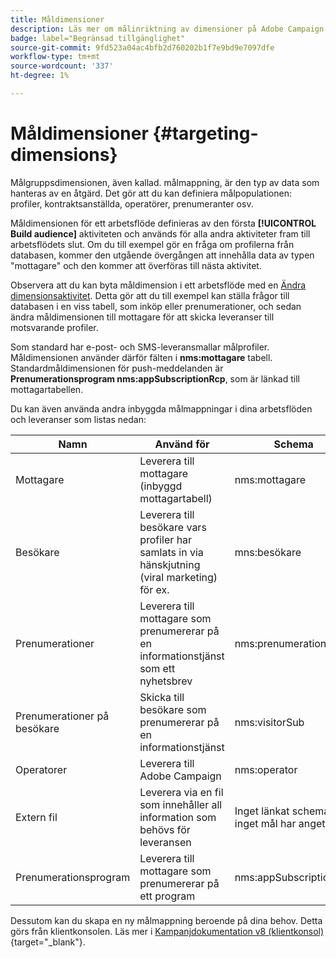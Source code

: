 ```yaml
---
title: Måldimensioner
description: Läs mer om målinriktning av dimensioner på Adobe Campaign Web
badge: label="Begränsad tillgänglighet"
source-git-commit: 9fd523a04ac4bfb2d760202b1f7e9bd9e7097dfe
workflow-type: tm+mt
source-wordcount: '337'
ht-degree: 1%

---
```


# Måldimensioner {#targeting-dimensions}

Målgruppsdimensionen, även kallad. målmappning, är den typ av data som hanteras av en åtgärd. Det gör att du kan definiera målpopulationen: profiler, kontraktsanställda, operatörer, prenumeranter osv.

Måldimensionen för ett arbetsflöde definieras av den första **[!UICONTROL Build audience]** aktiviteten och används för alla andra aktiviteter fram till arbetsflödets slut. Om du till exempel gör en fråga om profilerna från databasen, kommer den utgående övergången att innehålla data av typen &quot;mottagare&quot; och den kommer att överföras till nästa aktivitet.

Observera att du kan byta måldimension i ett arbetsflöde med en [Ändra dimensionsaktivitet](../workflows/activities/change-dimension.md). Detta gör att du till exempel kan ställa frågor till databasen i en viss tabell, som inköp eller prenumerationer, och sedan ändra måldimensionen till mottagare för att skicka leveranser till motsvarande profiler.

Som standard har e-post- och SMS-leveransmallar målprofiler. Måldimensionen använder därför fälten i **nms:mottagare** tabell. Standardmåldimensionen för push-meddelanden är **Prenumerationsprogram nms:appSubscriptionRcp**, som är länkad till mottagartabellen.

Du kan även använda andra inbyggda målmappningar i dina arbetsflöden och leveranser som listas nedan:

| Namn | Använd för | Schema |
|---|---|---|
| Mottagare | Leverera till mottagare (inbyggd mottagartabell) | nms:mottagare |
| Besökare | Leverera till besökare vars profiler har samlats in via hänskjutning (viral marketing) för ex. | mns:besökare |
| Prenumerationer | Leverera till mottagare som prenumererar på en informationstjänst som ett nyhetsbrev | nms:prenumeration |
| Prenumerationer på besökare | Skicka till besökare som prenumererar på en informationstjänst | nms:visitorSub |
| Operatorer | Leverera till Adobe Campaign | nms:operator |
| Extern fil | Leverera via en fil som innehåller all information som behövs för leveransen | Inget länkat schema, inget mål har angetts |
| Prenumerationsprogram | Leverera till mottagare som prenumererar på ett program | nms:appSubscriptionRcp |

Dessutom kan du skapa en ny målmappning beroende på dina behov. Detta görs från klientkonsolen. Läs mer i [Kampanjdokumentation v8 (klientkonsol)](https://experienceleague.adobe.com/docs/campaign/campaign-v8/audience/add-profiles/target-mappings.html#new-mapping){target="_blank"}.
